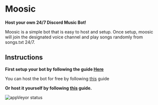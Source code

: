 # Moosic

**Host your own 24/7 Discord Music Bot!**

Moosic is a simple bot that is easy to host and setup.
Once setup, moosic will join the designated voice channel and play songs randomly from songs.txt 24/7.

## Instructions
**First setup your bot by following the guide [Here](https://github.com/Repulser/Moosic/wiki/Setting-up-the-bot-for-the-first-time)**

You can host the bot for free by following [this](https://github.com/Repulser/Moosic/wiki/Hosting-on-heroku-for-free) guide

**Or host it yourself by following [this](https://github.com/Repulser/Moosic/wiki/Running-the-bot) guide.**

![appVeyor status](https://ci.appveyor.com/api/projects/status/8ljtgt1ux6x28e3v?svg=true)
